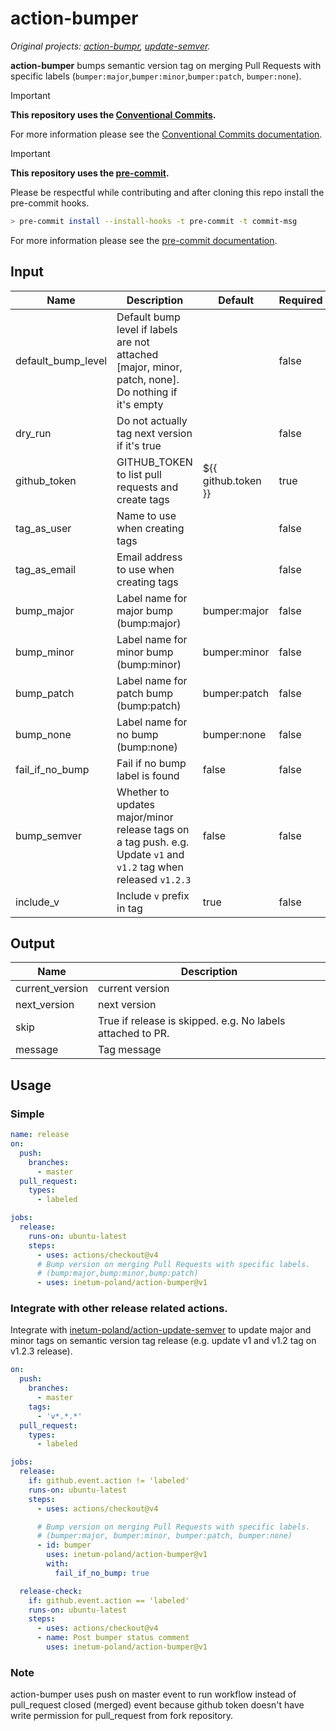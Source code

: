 # action-bumper

_Original projects: [action-bumpr](https://github.com/haya14busa/action-bumpr), [update-semver](https://github.com/haya14busa/action-update-semver)._

**action-bumper** bumps semantic version tag on merging Pull Requests with specific labels (`bumper:major`,`bumper:minor`,`bumper:patch`, `bumper:none`).

> [!IMPORTANT]
> __This repository uses the [Conventional Commits](https://www.conventionalcommits.org/).__
>
> For more information please see the [Conventional Commits documentation](https://www.conventionalcommits.org/en/v1.0.0/#summary).

> [!IMPORTANT]
> __This repository uses the [pre-commit](https://pre-commit.com/).__
>
> Please be respectful while contributing and after cloning this repo install the pre-commit hooks.
> ```bash
> > pre-commit install --install-hooks -t pre-commit -t commit-msg
> ```
> For more information please see the [pre-commit documentation](https://pre-commit.com/).

## Input

| Name               | Description                                                                                                       | Default             | Required |
| ------------------ | ----------------------------------------------------------------------------------------------------------------- | ------------------- | -------- |
| default_bump_level | Default bump level if labels are not attached [major, minor, patch, none]. Do nothing if it's empty               |                     | false    |
| dry_run            | Do not actually tag next version if it's true                                                                     |                     | false    |
| github_token       | GITHUB_TOKEN to list pull requests and create tags                                                                | ${{ github.token }} | true     |
| tag_as_user        | Name to use when creating tags                                                                                    |                     | false    |
| tag_as_email       | Email address to use when creating tags                                                                           |                     | false    |
| bump_major         | Label name for major bump (bump:major)                                                                            | bumper:major        | false    |
| bump_minor         | Label name for minor bump (bump:minor)                                                                            | bumper:minor        | false    |
| bump_patch         | Label name for patch bump (bump:patch)                                                                            | bumper:patch        | false    |
| bump_none          | Label name for no bump (bump:none)                                                                                | bumper:none         | false    |
| fail_if_no_bump    | Fail if no bump label is found                                                                                    | false               | false    |
| bump_semver        | Whether to updates major/minor release tags on a tag push. e.g. Update `v1` and `v1.2` tag when released `v1.2.3` | false               | false    |
| include_v          | Include `v` prefix in tag                                                                                          | true                | false    |

## Output

| Name            | Description                                                |
| --------------- | ---------------------------------------------------------- |
| current_version | current version                                            |
| next_version    | next version                                               |
| skip            | True if release is skipped. e.g. No labels attached to PR. |
| message         | Tag message                                                |

## Usage

### Simple

```yaml
name: release
on:
  push:
    branches:
      - master
  pull_request:
    types:
      - labeled

jobs:
  release:
    runs-on: ubuntu-latest
    steps:
      - uses: actions/checkout@v4
      # Bump version on merging Pull Requests with specific labels.
      # (bump:major,bump:minor,bump:patch)
      - uses: inetum-poland/action-bumper@v1
```

### Integrate with other release related actions.

Integrate with [inetum-poland/action-update-semver](https://github.com/inetum-poland/action-update-semver) to update major and minor tags on semantic version tag release (e.g. update v1 and v1.2 tag on v1.2.3 release).

```yaml
on:
  push:
    branches:
      - master
    tags:
      - 'v*.*.*'
  pull_request:
    types:
      - labeled

jobs:
  release:
    if: github.event.action != 'labeled'
    runs-on: ubuntu-latest
    steps:
      - uses: actions/checkout@v4

      # Bump version on merging Pull Requests with specific labels.
      # (bumper:major, bumper:minor, bumper:patch, bumper:none)
      - id: bumper
        uses: inetum-poland/action-bumper@v1
        with:
          fail_if_no_bump: true

  release-check:
    if: github.event.action == 'labeled'
    runs-on: ubuntu-latest
    steps:
      - uses: actions/checkout@v4
      - name: Post bumper status comment
        uses: inetum-poland/action-bumper@v1
```

### Note

action-bumper uses push on master event to run workflow instead of pull_request closed (merged) event because github token doesn't have write permission for pull_request from fork repository.
